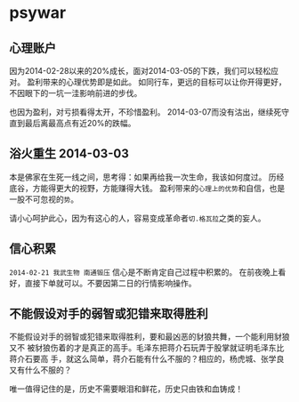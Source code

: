 # psywar

## 心理账户

  因为2014-02-28以来的20%成长，面对2014-03-05的下跌，我们可以轻松应对。
  盈利带来的心理优势即是如此。
  如同行车，更远的目标可以让你开得更好，不因眼下的一坑一洼影响前进的步伐。

  也因为盈利，对亏损看得太开，不珍惜盈利。
  2014-03-07而没有沽出，继续死守直到最后离最高点有近20%的跌幅。

## 浴火重生 2014-03-03

  本是佛家在生死一线之间，思考得：如果再给我一次生命，我该如何度过。
  历经底谷，方能得更大的视野，方能赚得大钱。
  盈利带来的`心理上的优势`和自信，也是一股不可忽视的`势`。

  请小心呵护此心，因为有这心的人，容易变成革命者`切.格瓦拉`之类的妄人。

## 信心积累 

  `2014-02-21 我武生物 南通锻压`
  信心是不断肯定自己过程中积累的。
  在前夜晚上看好，直接下单就可以。不要因第二日的行情影响操作。

## 不能假设对手的弱智或犯错来取得胜利

  不能假设对手的弱智或犯错来取得胜利，要和最凶恶的豺狼共舞，一个能利用豺狼又不
  被豺狼伤着的才是真正的高手。毛泽东把蒋介石玩弄于股掌就证明毛泽东比蒋介石要高
  手，就这么简单，蒋介石能有什么不服的？相应的，杨虎城、张学良又有什么不服的？

  唯一值得记住的是，历史不需要眼泪和鲜花，历史只由铁和血铸成！

